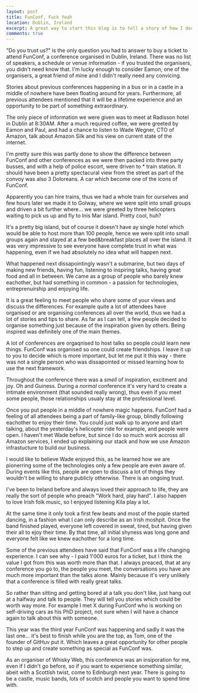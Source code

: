 ```yaml
---
layout: post
title: FunConf, Fuck Yeah
location: Dublin, Ireland
excerpt: A great way to start this blog is to tell a story of how I decided to move to New York and what I'm going to be doing there. Exciting times await.
comments: true
---
```


"Do you trust us?" is the only question you had to answer to buy a ticket to attend FunConf, a conference organised in Dublin, Ireland. There was no list of speakers, a schedule or venue information - if you trusted the organisers, you didn't need know that. I'm lucky enough to consider Eamon, one of the organisers, a great friend of mine and I didn't really need any convicing. 

Stories about previous conferences happening in a bus or in a castle in a middle of nowhere have been floating around for years. Furthermore, all previous attendees mentioned that it will be a lifetime experience and an opportunity to be part of something extraordinary.

The only piece of information we were given was to meet at Radisson hotel in Dublin at 8:30AM. After a much required coffee, we were greeted by Eamon and Paul, and had a chance to listen to Wade Wegner, CTO of Amazon, talk about Amazon Silk and his view on current state of the internet. 

I'm pretty sure this was partly done to show the difference between FunConf and other conferences as we were then packed into three party busses, and with a help of police escort, were driven to * train station. It should have been a pretty spectacural view from the street as part of the convoy was also 3 Doloreans. A car which become one of the icons of FunConf.

Apparently you can hire trains, thus we had a whole train for ourselves and few hours later we made it to Golway, where we were split into small groups and driven a bit further where... we were greeted by three helicopters waiting to pick us up and fly to Inis Mar island. Pretty cool, huh? 

It's a pretty big island, but of course it doesn't have ay single hotel which would be able to host more than 100 people, hence we were split into small groups again and stayed at a few bed&breakfast places all over the island. It was very impressive to see everyone have complete trust in what was happening, even if we had absolutely no idea what will happen next. 

What happened next dissapointingly wasn't a submarine, but two days of making new friends, having fun, listening to inspiring talks, having great food and all in between. We came as a group of people who barely knew eachother, but had something in common - a passion for technologies, entreprenuirship and enjoying life. 

It is a great feeling to meet people who share some of your views and discuss the differences. For example quite a lot of attendees have organised or are organising conferences all over the world, thus we had a lot of stories and tips to share. As far as I can tell, a few people decided to organise something just because of the inspiration given by others. Being inspired was definitely one of the main themes.

A lot of conferences are orgaqnised to host talks so people could learn new things. FunConf was organised so one could create friendships. I leave it up to you to decide which is more important, but let me put it this way - there was not a single person who was dissapointed or missed learning how to use the next framework. 

Throughout the conference there was a *smell* of inspiration, excitment and joy. Oh and Guiness. During a *normal* conference it's very hard to create a intimate environment (that sounded really wrong), thus even if you meet some people, those relationships usualy stay at the professional level.

Once you put people in a middle of nowhere magic happens. FunConf had a feeling of all attendees being a part of family-like group, blindly following eachother to enjoy their time. You could just walk up to anyone and start talking, about the yesterday's helicopter ride for example, and people were open. I haven't met Wade before, but since I do so much work accross all Amazon services, I ended up explaining our stack and how we use Amazon infrastucture to build our business. 

I would like to believe Wade enjoyed this, as he learned how we are pionerring some of the technologies only a few people are even aware of. During events like this, people are open to discuss a lot of things they wouldn't be willing to share publicly otherwise. There is an ongoing trust. 

I've been to Ireland before and always loved their approach to life, they are really the sort of people who preach "Work hard, play hard". I also happen to love Irish folk music, so I enjoyed listening Kila play a lot. 

At the same time it only took a first few beats and most of the pople started dancing, in a fashion what I can only describe as an Irish moshpit. Once the band finished played, everyone left covered in sweat, tired, but having given their all to ejoy their time. By that time, all initial shyness was long gone and everyone felt like we knew eachother for a long time.

Some of the previous attendees have said that FunConf was a life changing experience. I can see why - I paid 1'000 euros for a ticket, but I think the value I got from this was worth more than that. I always preaced, that at any conference you go to, the people you meet, the conversations you have are much more important than the talks alone. Mainly because it's very unlikely that a conference is filled with really great talks. 

So rather than sitting and getting bored at a talk you don't like, just hang out at a halfway and talk to people. They will tell you stories which could be worth way more. For example I met X during FunConf who is working on self-driving cars as his PhD project, not sure when I will have a chance again to talk about this with someone. 

This year was the third year FunConf was happening and sadly it was the last one... it's best to finish while you are the top, as Tom, one of the founder of GitHuv put it. Which leaves a great opportunity for other people to step up and create something as special as FunConf was. 

As an organiser of Whisky Web, this conference was an insiporation for me, even if I didn't go before, so if you want to experience something similar, abeit with a Scottish twist, come to Edinburgh next year. There is going to be a castle, music bands, lots of scotch and people you want to spend time with. 